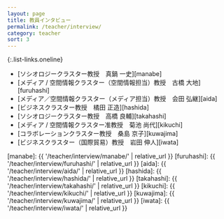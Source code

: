 ```yaml
---
layout: page
title: 教員インタビュー
permalink: /teacher/interview/
category: teacher
sort: 3
---
```


{:.list-links.oneline}
*   [ソシオロジークラスター教授　真鍋 一史][manabe]
*   [メディア / 空間情報クラスター（空間情報担当）教授　古橋 大地][furuhashi]
*   [メディア／空間情報クラスター（メディア担当）教授　会田 弘継][aida]
*   [ビジネスクラスター教授　橘田 正造][hashida]
*   [ソシオロジークラスター教授　高橋 良輔][takahashi]
*   [メディア / 空間情報クラスター准教授　菊池 尚代][kikuchi]
*   [コラボレーションクラスター教授　桑島 京子][kuwajima]
*   [ビジネスクラスター（国際貿易）教授　岩田 伸人][iwata]

[manabe]: {{ '/teacher/interview/manabe/' | relative_url }}
[furuhashi]: {{ '/teacher/interview/furuhashi/' | relative_url }}
[aida]: {{ '/teacher/interview/aida/' | relative_url }}
[hashida]: {{ '/teacher/interview/hashida/' | relative_url }}
[takahashi]: {{ '/teacher/interview/takahashi/' | relative_url }}
[kikuchi]: {{ '/teacher/interview/kikuchi/' | relative_url }}
[kuwajima]: {{ '/teacher/interview/kuwajima/' | relative_url }}
[iwata]: {{ '/teacher/interview/iwata/' | relative_url }}